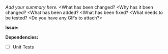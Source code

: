 <!--- 
First of all, thank you for contributing to our project. 
Please make sure to fill out the form below so we can get a glimpse of what this PR does.
Note that if you decide not to include this information we may close your PR. 
-->

_Add your summary here._
<What has been changed?
<Why has it been changed?
<What has been added?
<What has been fixed?
<What needs to be tested?
<Do you have any GIFs to attach?>

__Issue:__ <Github Issue>

__Dependencies:__
- [ ] Unit Tests
